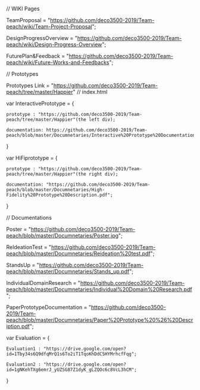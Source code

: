 // WIKI Pages

TeamProposal = "https://github.com/deco3500-2019/Team-peach/wiki/Team-Project-Proposal";

DesignProgressOverview = "https://github.com/deco3500-2019/Team-peach/wiki/Design-Progress-Overview";

FuturePlan&Feedback = "https://github.com/deco3500-2019/Team-peach/wiki/Future-Works-and-Feedbacks";

// Prototypes

Prototypes Link = "https://github.com/deco3500-2019/Team-peach/tree/master/Happier"             // index.html

var InteractivePrototype = {

    prototype : "https://github.com/deco3500-2019/Team-peach/tree/master/Happier"(the left div);
    
    documentation: https://github.com/deco3500-2019/Team-peach/blob/master/Documnetaries/Interactive%20Prototype%20Documentation.pdf
}

var HiFiprototype = {

    prototype : "https://github.com/deco3500-2019/Team-peach/tree/master/Happier"(the right div);
    
    documentation: "https://github.com/deco3500-2019/Team-peach/blob/master/Documnetaries/High-Fidelity%20Prototype%20Description.pdf";
    
}

// Documentations

Poster = "https://github.com/deco3500-2019/Team-peach/blob/master/Documnetaries/Poster.jpg";

ReIdeationTest = "https://github.com/deco3500-2019/Team-peach/blob/master/Documnetaries/Reideation%20test.pdf";

StandsUp = "https://github.com/deco3500-2019/Team-peach/blob/master/Documnetaries/Stands_up.pdf";

IndividualDomainResearch = "https://github.com/deco3500-2019/Team-peach/blob/master/Documnetaries/Individual%20Domain%20Research.pdf";

PaperPrototypeDocumentation = "https://github.com/deco3500-2019/Team-peach/blob/master/Documnetaries/Paper%20Prototype%20%26%20Description.pdf";

var Evaluation = {

    Evaluation1 : "https://drive.google.com/open?id=1Tby34s6Q9dfqMrQ1s6To2iT1TqoKhDdC5HYMrhcfFqg";
    
    Evaluation2 : "https://drive.google.com/open?id=1gNKehTXg6emrJ_yUZSG87Z1dyK_gLZQOc6c8VcL3hCM";
    
}
